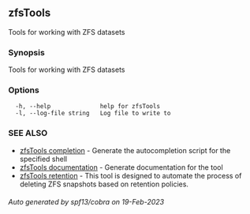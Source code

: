 ## zfsTools

Tools for working with ZFS datasets

### Synopsis

Tools for working with ZFS datasets

### Options

```
  -h, --help              help for zfsTools
  -l, --log-file string   Log file to write to
```

### SEE ALSO

* [zfsTools completion](zfsTools_completion.md)	 - Generate the autocompletion script for the specified shell
* [zfsTools documentation](zfsTools_documentation.md)	 - Generate documentation for the tool
* [zfsTools retention](zfsTools_retention.md)	 - This tool is designed to automate the process of deleting ZFS snapshots based on retention policies.

###### Auto generated by spf13/cobra on 19-Feb-2023
